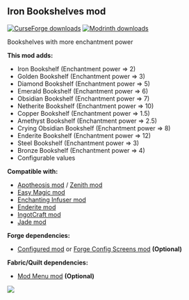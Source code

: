 <h2><strong>Iron Bookshelves mod</strong></h2>
<p><a href="https://www.curseforge.com/minecraft/mc-mods/iron-bookshelves"><img src="https://cf.way2muchnoise.eu/full_651738_downloads.svg?badge_style=flat" alt="CurseForge downloads" /></a> <a href="https://modrinth.com/mod/iron-bookshelves"><img src="https://img.shields.io/badge/dynamic/json?color=2d2d2d&amp;colorA=17b85a&amp;style=flat-square&amp;label=&amp;suffix= downloads&amp;query=downloads&amp;url=https://api.modrinth.com/v2/project/QmCOBeSP&amp;logo=modrinth&amp;logoColor=2d2d2d" alt="Modrinth downloads" /></a></p>

Bookshelves with more enchantment power

<strong>This mod adds:</strong>

- Iron Bookshelf (Enchantment power => 2)
- Golden Bookshelf (Enchantment power => 3)
- Diamond Bookshelf (Enchantment power => 5)
- Emerald Bookshelf (Enchantment power => 6)
- Obsidian Bookshelf (Enchantment power => 7)
- Netherite Bookshelf (Enchantment power => 10)
- Copper Bookshelf (Enchantment power => 1.5)
- Amethyst Bookshelf (Enchantment power => 2.5)
- Crying Obsidian Bookshelf (Enchantment power => 8)
- Enderite Bookshelf (Enchantment power => 12)
- Steel Bookshelf (Enchantment power => 3)
- Bronze Bookshelf (Enchantment power => 4)
- Configurable values

<strong>Compatible with:</strong>

- <a href="https://www.curseforge.com/minecraft/mc-mods/apotheosis" target="_blank">Apotheosis mod</a> / <a href="https://www.curseforge.com/minecraft/mc-mods/zenith" target="_blank">Zenith mod</a>
- <a href="https://www.curseforge.com/minecraft/mc-mods/easy-magic" target="_blank">Easy Magic mod</a>
- <a href="https://www.curseforge.com/minecraft/mc-mods/enchanting-infuser-forge" target="_blank">Enchanting Infuser mod</a>
- <a href="https://www.curseforge.com/minecraft/mc-mods/enderite-mod-for-forge" target="_blank">Enderite mod</a>
- <a href="https://www.curseforge.com/minecraft/mc-mods/ingotcraft" target="_blank">IngotCraft mod</a>
- <a href="https://www.curseforge.com/minecraft/mc-mods/jade" target="_blank">Jade mod</a>

<strong>Forge dependencies:</strong>

- <a href="https://www.curseforge.com/minecraft/mc-mods/configured" target="_blank">Configured mod</a> or <a href="https://www.curseforge.com/minecraft/mc-mods/config-menus-forge" target="_blank">Forge Config Screens mod</a> <strong>(Optional)</strong>

<strong>Fabric/Quilt dependencies:</strong>

- <a href="https://modrinth.com/mod/modmenu" target="_blank">Mod Menu mod</a> <strong>(Optional)</strong>

<img src="https://cdn.modrinth.com/data/QmCOBeSP/images/3769a0a21896287116f97a77a769cf23a313f1cb.png">